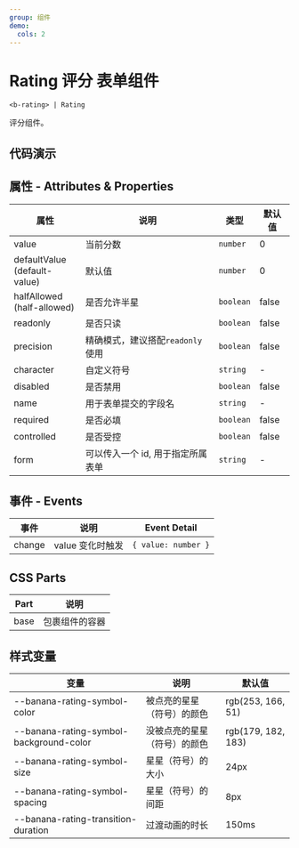```yaml
---
group: 组件
demo:
  cols: 2
---
```


# Rating 评分 <Badge>表单组件</Badge>

```
<b-rating> | Rating
```

评分组件。

## 代码演示

<code src="./demos/basicUsage.tsx"></code>
<code src="./demos/halfAllowed.tsx"></code>
<code src="./demos/readonly.tsx"></code>
<code src="./demos/precision.tsx"></code>
<code src="./demos/formTest.tsx"></code>
<code src="./demos/character.tsx"></code>
<code src="./demos/disabled.tsx"></code>

## 属性 - Attributes & Properties

| 属性                                | 说明                              | 类型      | 默认值 |
| ----------------------------------- | --------------------------------- | --------- | ------ |
| value                               | 当前分数                          | `number`  | 0      |
| defaultValue <br /> (default-value) | 默认值                            | `number`  | 0      |
| halfAllowed <br /> (half-allowed)   | 是否允许半星                      | `boolean` | false  |
| readonly                            | 是否只读                          | `boolean` | false  |
| precision                           | 精确模式，建议搭配`readonly`使用  | `boolean` | false  |
| character                           | 自定义符号                        | `string`  | -      |
| disabled                            | 是否禁用                          | `boolean` | false  |
| name                                | 用于表单提交的字段名              | `string`  | -      |
| required                            | 是否必填                          | `boolean` | false  |
| controlled                          | 是否受控                          | `boolean` | false  |
| form                                | 可以传入一个 id, 用于指定所属表单 | `string`  | -      |

## 事件 - Events

| 事件   | 说明             | Event Detail        |
| ------ | ---------------- | ------------------- |
| change | value 变化时触发 | `{ value: number }` |

## CSS Parts

| Part | 说明           |
| ---- | -------------- |
| base | 包裹组件的容器 |

## 样式变量

| 变量                                    | 说明                         | 默认值             |
| --------------------------------------- | ---------------------------- | ------------------ |
| --banana-rating-symbol-color            | 被点亮的星星（符号）的颜色   | rgb(253, 166, 51)  |
| --banana-rating-symbol-background-color | 没被点亮的星星（符号）的颜色 | rgb(179, 182, 183) |
| --banana-rating-symbol-size             | 星星（符号）的大小           | 24px               |
| --banana-rating-symbol-spacing          | 星星（符号）的间距           | 8px                |
| --banana-rating-transition-duration     | 过渡动画的时长               | 150ms              |
